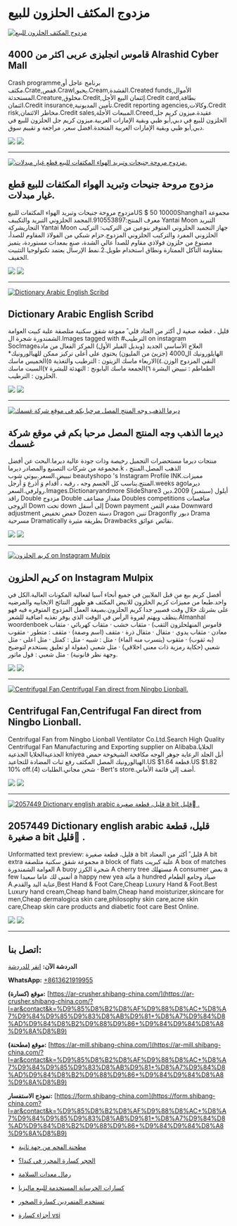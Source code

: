 # مزدوج المكثف الحلزون للبيع

<a href="https://swt.shibang-china.com/?l=ar&img&k=%D9%85%D8%B2%D8%AF%D9%88%D8%AC+%D8%A7%D9%84%D9%85%D9%83%D8%AB%D9%81+%D8%A7%D9%84%D8%AD%D9%84%D8%B2%D9%88%D9%86+%D9%84%D9%84%D8%A8%D9%8A%D8%B9" target="_blank">![مزدوج المكثف الحلزون للبيع](http://static.shibang-china.com/all-800x300/682.jpg)</a>

## قاموس انجليزى عربى اكثر من 4000 Alrashid Cyber Mall
Crash programme,برنامج عاجل أو مكثف.Crate,قفص.Crawl,يحبو.Cream,القشدة.Created funds,الأموال المستحدثة.Creature,مخلوق.Credit,إئتمان البيع الأجل.Credit card,بطاقة ائتمان.Credit insurance,تأمين المديونية.Credit reporting agencies,وكالات.Credit risk,مخاطر الائتمان.Credit sales,المبيعات الأجلة.Creed,عقيدة.ميزون كريم جل الحلزون للبيع في دبي,أبو ظبي وبقية الإمارات العربية.ميزون كريم جل الحلزون للبيع في دبي,أبو ظبي وبقية الإمارات العربية المتحدة.افضل سعر، مراجعة و تقييم سوق.


<a href="https://whatsapp.shibangsoft.com/WhatsApp.php" target="_blank" title="WhatsApp">![](http://static.shibang-china.com/icon/whatsapp.png)</a> <a href="https://swt.shibang-china.com/?l=ar&icon&k=%D9%85%D8%B2%D8%AF%D9%88%D8%AC+%D8%A7%D9%84%D9%85%D9%83%D8%AB%D9%81+%D8%A7%D9%84%D8%AD%D9%84%D8%B2%D9%88%D9%86+%D9%84%D9%84%D8%A8%D9%8A%D8%B9" target="_blank">![](http://static.shibang-china.com/icon/chat-ar.png)</a>

---

<a href="https://swt.shibang-china.com/?l=ar&img&k=%D9%85%D8%B2%D8%AF%D9%88%D8%AC+%D8%A7%D9%84%D9%85%D9%83%D8%AB%D9%81+%D8%A7%D9%84%D8%AD%D9%84%D8%B2%D9%88%D9%86+%D9%84%D9%84%D8%A8%D9%8A%D8%B9" target="_blank">![مزدوج مروحة جنيحات وتبريد الهواء المكثفات للبيع قطع غيار مبدلات.](http://static.shibang-china.com/all-800x300/227.jpg)</a>

## مزدوج مروحة جنيحات وتبريد الهواء المكثفات للبيع قطع غيار مبدلات.
مزدوج مروحة جنيحات وتبريد الهواء المكثفات للبيعUS $ 50 10000Shanghai1 مجموعة معرف المنتج:910553897.المجمد الحلزوني التبريد والتكييف Yantai Moon التبريد التجاريشركة Yantai Moon جهاز التجميد الحلزوني المتوفر بنوعين من التركيب: التركيب الحلزوني المفرد والتركيب الحلزوني المزدوج.حزام شبكي من الفولاذ المقاوم للصدأ، مصنوع من حلزون فولاذي مقاوم للصدأ عالي الشدة، صنع بمعدات مستوردة، يتميز بمقاومة التآكل الممتازة ونطاق استخدام طويل.2.نمط الإرسال يعتمد تكنولوجيا التثبيت الخفيف.


<a href="https://whatsapp.shibangsoft.com/WhatsApp.php" target="_blank" title="WhatsApp">![](http://static.shibang-china.com/icon/whatsapp.png)</a> <a href="https://swt.shibang-china.com/?l=ar&icon&k=%D9%85%D8%B2%D8%AF%D9%88%D8%AC+%D8%A7%D9%84%D9%85%D9%83%D8%AB%D9%81+%D8%A7%D9%84%D8%AD%D9%84%D8%B2%D9%88%D9%86+%D9%84%D9%84%D8%A8%D9%8A%D8%B9" target="_blank">![](http://static.shibang-china.com/icon/chat-ar.png)</a>

---

<a href="https://swt.shibang-china.com/?l=ar&img&k=%D9%85%D8%B2%D8%AF%D9%88%D8%AC+%D8%A7%D9%84%D9%85%D9%83%D8%AB%D9%81+%D8%A7%D9%84%D8%AD%D9%84%D8%B2%D9%88%D9%86+%D9%84%D9%84%D8%A8%D9%8A%D8%B9" target="_blank">![Dictionary Arabic English Scribd](http://static.shibang-china.com/all-800x300/548.jpg)</a>

## Dictionary Arabic English Scribd
قليل ، قطعة صغية ل أكثر من العتاد قلي ً مموعة شقق سكنية متلصقة علبة كبيت العوامة الشمندورة شجرة ال.Images tagged with #الترطيب on instagram SocImageالعلاج الأساسي الجديد (وبديل الفيلر الأول) المركز الفعال من مادة الهايلورونيك ال4000 (جزيئ من المليون) يحتوي على أعلى تركيز ممكن للهيالورونيك* النقي المزدوج الوزن.٤)الاربعاء ماسك الزيتون : الترطيب والتغذية ٥)الخميس ماسك الطماطم : تبييض البشرة ٦)الجمعة ماسك البابونج : التهدئة للبشرة ٧)السبت ماسك الحلزون : الترطيب.


<a href="https://whatsapp.shibangsoft.com/WhatsApp.php" target="_blank" title="WhatsApp">![](http://static.shibang-china.com/icon/whatsapp.png)</a> <a href="https://swt.shibang-china.com/?l=ar&icon&k=%D9%85%D8%B2%D8%AF%D9%88%D8%AC+%D8%A7%D9%84%D9%85%D9%83%D8%AB%D9%81+%D8%A7%D9%84%D8%AD%D9%84%D8%B2%D9%88%D9%86+%D9%84%D9%84%D8%A8%D9%8A%D8%B9" target="_blank">![](http://static.shibang-china.com/icon/chat-ar.png)</a>

---

<a href="https://swt.shibang-china.com/?l=ar&img&k=%D9%85%D8%B2%D8%AF%D9%88%D8%AC+%D8%A7%D9%84%D9%85%D9%83%D8%AB%D9%81+%D8%A7%D9%84%D8%AD%D9%84%D8%B2%D9%88%D9%86+%D9%84%D9%84%D8%A8%D9%8A%D8%B9" target="_blank">![ديرما الذهب وجه المنتج المصل مرحبا بكم في موقع شركة غسمك](http://static.shibang-china.com/all-800x300/1392.jpg)</a>

## ديرما الذهب وجه المنتج المصل مرحبا بكم في موقع شركة غسمك
منتجات ديرما مستحضرات التجميل رخيصة وذات جودة عالية ديرما.البحث عن أفضل مجموعة من شركات التصنيع والمصادر ديرما.k الذهب المصل.المنتج ، تبييض.السعر.بيوتي شوب beautyshopo &#39;s Instagram Profile INK.مميزات المنتج.يناسب كل الجسم وجه ، رقبه ، أقدام وَ أذرع وَ أرجل.weeks agoديرما رولرفي.السعر.Images.Dictionaryandmore SlideShare3 أيلول (سبتمبر) 2009.دين راقد Double مزدوج Double مقدار مضاعف Doubles competitions منافسات الزوجى Down تحت down إلى أسفل Down payment مقدم الثمن Downward adjustment خفض تخفيض Dozen دستة Dragon تنين Dragonfly دبور Drama مسرحية Dramatically بطريقة مثيرة Drawbacks نقائص عوائق.


<a href="https://whatsapp.shibangsoft.com/WhatsApp.php" target="_blank" title="WhatsApp">![](http://static.shibang-china.com/icon/whatsapp.png)</a> <a href="https://swt.shibang-china.com/?l=ar&icon&k=%D9%85%D8%B2%D8%AF%D9%88%D8%AC+%D8%A7%D9%84%D9%85%D9%83%D8%AB%D9%81+%D8%A7%D9%84%D8%AD%D9%84%D8%B2%D9%88%D9%86+%D9%84%D9%84%D8%A8%D9%8A%D8%B9" target="_blank">![](http://static.shibang-china.com/icon/chat-ar.png)</a>

---

<a href="https://swt.shibang-china.com/?l=ar&img&k=%D9%85%D8%B2%D8%AF%D9%88%D8%AC+%D8%A7%D9%84%D9%85%D9%83%D8%AB%D9%81+%D8%A7%D9%84%D8%AD%D9%84%D8%B2%D9%88%D9%86+%D9%84%D9%84%D8%A8%D9%8A%D8%B9" target="_blank">![كريم الحلزون on Instagram Mulpix](http://static.shibang-china.com/all-800x300/20.jpg)</a>

## كريم الحلزون on Instagram Mulpix
أفضل كريم بيع من قبل الملايين في جميع أنحاء آسيا لفعالية المكونات العالية.الكل في واحد.طبعا من مميزات كريم الحلزون للابيض المكثف هو ظهور النتائج الايجابيه والمرضيه على بشرتك خلال وقت قصيير جدا كريم الحلزون.بصيغة العمل المزدوج المتوفره فيه فهو ينظف ويهتم لفروة الرأس في الوقت الذي يوفر تغذيه اضافية للشعر.Almanhal woordenboek قاموس المنهلحلزون الثقب) &middot; مثقاب خشب &middot; مثقاب كهربائي &middot; مثقاب معادن &middot; مثقاب يدوي &middot; مثقال &middot; مثقال ذرة &middot; مثقف (اسم وصفة) &middot; مثقف : متطور &middot; مثقوب (به ثقوب) &middot; مثقوب (يتسرب منه الماء) &middot; مثل : شبيه &middot; مثل : كمثل &middot; مثل اعلى &middot; مثل شعبي (حكاية رمزية ذات معنى اخلاقي) &middot; مثل شعبي (مقولة او تعليق يستخدم لتوضيح وجهة نظر قانونية) &middot; مثل شعبي : قول ماثور.


<a href="https://whatsapp.shibangsoft.com/WhatsApp.php" target="_blank" title="WhatsApp">![](http://static.shibang-china.com/icon/whatsapp.png)</a> <a href="https://swt.shibang-china.com/?l=ar&icon&k=%D9%85%D8%B2%D8%AF%D9%88%D8%AC+%D8%A7%D9%84%D9%85%D9%83%D8%AB%D9%81+%D8%A7%D9%84%D8%AD%D9%84%D8%B2%D9%88%D9%86+%D9%84%D9%84%D8%A8%D9%8A%D8%B9" target="_blank">![](http://static.shibang-china.com/icon/chat-ar.png)</a>

---

<a href="https://swt.shibang-china.com/?l=ar&img&k=%D9%85%D8%B2%D8%AF%D9%88%D8%AC+%D8%A7%D9%84%D9%85%D9%83%D8%AB%D9%81+%D8%A7%D9%84%D8%AD%D9%84%D8%B2%D9%88%D9%86+%D9%84%D9%84%D8%A8%D9%8A%D8%B9" target="_blank">![Centrifugal Fan,Centrifugal Fan direct from Ningbo Lionball.](http://static.shibang-china.com/all-800x300/1291.jpg)</a>

## Centrifugal Fan,Centrifugal Fan direct from Ningbo Lionball.
Centrifugal Fan from Ningbo Lionball Ventilator Co.Ltd.Search High Quality Centrifugal Fan Manufacturing and Exporting supplier on Alibaba.الخلايا الجذعيةالخلايا الجذعية kniyea أبل الجلد الرعاية جوهر الوجه مكافحة الشيخوخة حمض الهيالورونيك المصل المكثف رفع ثبات المضادة للتجاعيد.US $1.64 قطعة.US $1.82 10% off.شحن مجاني.الطلبات (4) &middot; Bert&#39;s store.أضف إلى قائمة الأماني.


<a href="https://whatsapp.shibangsoft.com/WhatsApp.php" target="_blank" title="WhatsApp">![](http://static.shibang-china.com/icon/whatsapp.png)</a> <a href="https://swt.shibang-china.com/?l=ar&icon&k=%D9%85%D8%B2%D8%AF%D9%88%D8%AC+%D8%A7%D9%84%D9%85%D9%83%D8%AB%D9%81+%D8%A7%D9%84%D8%AD%D9%84%D8%B2%D9%88%D9%86+%D9%84%D9%84%D8%A8%D9%8A%D8%B9" target="_blank">![](http://static.shibang-china.com/icon/chat-ar.png)</a>

---

<a href="https://swt.shibang-china.com/?l=ar&img&k=%D9%85%D8%B2%D8%AF%D9%88%D8%AC+%D8%A7%D9%84%D9%85%D9%83%D8%AB%D9%81+%D8%A7%D9%84%D8%AD%D9%84%D8%B2%D9%88%D9%86+%D9%84%D9%84%D8%A8%D9%8A%D8%B9" target="_blank">![2057449 Dictionary english arabic قليل، قطعة صغيرة a bit قليل ً.](http://static.shibang-china.com/all-800x300/1208.jpg)</a>

## 2057449 Dictionary english arabic قليل، قطعة صغيرة a bit قليل ً.
Unformatted text preview: قليل، قطعة صغيرة a bit قليل ً أكثر من المعتاد A bit extra مجموعة شقق سكنية متلصقة a block of flats علبة كبريت A box of matches العوامة الشمندورة A buoy شجرة الكرز A cherry tree مستهلك A consumer بعض a few أتمنى لك عاما سعيدا a happy new yea مائة a hundred صياد وجامع الطعام A.عناية اليد والقدم,Best Hand &amp; Foot Care,Cheap Luxury Hand &amp; Foot.Best Luxury hand cream,Cheap hand balm,Cheap hand moisturizer,skincare for men,Cheap dermalogica skin care,philosophy skin care,acne skin care,Cheap skin care products and diabetic foot care Best Online.


<a href="https://whatsapp.shibangsoft.com/WhatsApp.php" target="_blank" title="WhatsApp">![](http://static.shibang-china.com/icon/whatsapp.png)</a> <a href="https://swt.shibang-china.com/?l=ar&icon&k=%D9%85%D8%B2%D8%AF%D9%88%D8%AC+%D8%A7%D9%84%D9%85%D9%83%D8%AB%D9%81+%D8%A7%D9%84%D8%AD%D9%84%D8%B2%D9%88%D9%86+%D9%84%D9%84%D8%A8%D9%8A%D8%B9" target="_blank">![](http://static.shibang-china.com/icon/chat-ar.png)</a>

---
## اتصل بنا:

**الدردشة الآن:** [انقر للدردشة](https://swt.shibang-china.com?l=ar&contact&k=%D9%85%D8%B2%D8%AF%D9%88%D8%AC+%D8%A7%D9%84%D9%85%D9%83%D8%AB%D9%81+%D8%A7%D9%84%D8%AD%D9%84%D8%B2%D9%88%D9%86+%D9%84%D9%84%D8%A8%D9%8A%D8%B9)

**WhatsApp:**  [+8613621919955](https://whatsapp.shibangsoft.com/WhatsApp.php)

**موقع (كسارة):** [https://ar-crusher.shibang-china.com/](https://ar-crusher.shibang-china.com/?l=ar&contact&k=%D9%85%D8%B2%D8%AF%D9%88%D8%AC+%D8%A7%D9%84%D9%85%D9%83%D8%AB%D9%81+%D8%A7%D9%84%D8%AD%D9%84%D8%B2%D9%88%D9%86+%D9%84%D9%84%D8%A8%D9%8A%D8%B9)

**موقع (مطحنة):** [https://ar-mill.shibang-china.com/](https://ar-mill.shibang-china.com/?l=ar&contact&k=%D9%85%D8%B2%D8%AF%D9%88%D8%AC+%D8%A7%D9%84%D9%85%D9%83%D8%AB%D9%81+%D8%A7%D9%84%D8%AD%D9%84%D8%B2%D9%88%D9%86+%D9%84%D9%84%D8%A8%D9%8A%D8%B9)

**نموذج الاستفسار:** [https://form.shibang-china.com](https://form.shibang-china.com?l=ar&contact&k=%D9%85%D8%B2%D8%AF%D9%88%D8%AC+%D8%A7%D9%84%D9%85%D9%83%D8%AB%D9%81+%D8%A7%D9%84%D8%AD%D9%84%D8%B2%D9%88%D9%86+%D9%84%D9%84%D8%A8%D9%8A%D8%B9)

* [مطحنة الفحم من جهة ثانية](../27/%D9%85%D8%B7%D8%AD%D9%86%D8%A9%20%D8%A7%D9%84%D9%81%D8%AD%D9%85%20%D9%85%D9%86%20%D8%AC%D9%87%D8%A9%20%D8%AB%D8%A7%D9%86%D9%8A%D8%A9.md)

* [الحجر كسارة المحرز في كندا؟](../29/%D8%A7%D9%84%D8%AD%D8%AC%D8%B1%20%D9%83%D8%B3%D8%A7%D8%B1%D8%A9%20%D8%A7%D9%84%D9%85%D8%AD%D8%B1%D8%B2%20%D9%81%D9%8A%20%D9%83%D9%86%D8%AF%D8%A7%D8%9F.md)

* [رمال معدات السلامة](../26/%D8%B1%D9%85%D8%A7%D9%84%20%D9%85%D8%B9%D8%AF%D8%A7%D8%AA%20%D8%A7%D9%84%D8%B3%D9%84%D8%A7%D9%85%D8%A9.md)

* [كسارات الخرسانة المستخدمة للبيع ماليزيا](../28/%D9%83%D8%B3%D8%A7%D8%B1%D8%A7%D8%AA%20%D8%A7%D9%84%D8%AE%D8%B1%D8%B3%D8%A7%D9%86%D8%A9%20%D8%A7%D9%84%D9%85%D8%B3%D8%AA%D8%AE%D8%AF%D9%85%D8%A9%20%D9%84%D9%84%D8%A8%D9%8A%D8%B9%20%D9%85%D8%A7%D9%84%D9%8A%D8%B2%D9%8A%D8%A7.md)

* [تستخدم المتمردين كسارة الصخور](../29/%D8%AA%D8%B3%D8%AA%D8%AE%D8%AF%D9%85%20%D8%A7%D9%84%D9%85%D8%AA%D9%85%D8%B1%D8%AF%D9%8A%D9%86%20%D9%83%D8%B3%D8%A7%D8%B1%D8%A9%20%D8%A7%D9%84%D8%B5%D8%AE%D9%88%D8%B1.md)

* [أجزاء كسارة vsi](../26/%D8%A3%D8%AC%D8%B2%D8%A7%D8%A1%20%D9%83%D8%B3%D8%A7%D8%B1%D8%A9%20vsi.md)